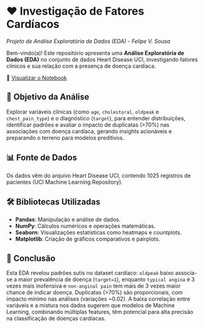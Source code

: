# ❤️ Investigação de Fatores Cardíacos  
*Projeto de Análise Exploratória de Dados (EDA) - Felipe V. Sousa*

Bem-vindo(a)! Este repositório apresenta uma **Análise Exploratória de Dados (EDA)** no conjunto de dados Heart Disease UCI, investigando fatores clínicos e sua relação com a presença de doença cardíaca.

🔗 [Visualizar o Notebook](https://github.com/benzerinsio/HeartDisease-EDA/blob/main/EDA-HeartDisease.ipynb)

## 🎯 Objetivo da Análise

Explorar variáveis clínicas (como `age`, `cholestoral`, `oldpeak` e `chest_pain_type`) e o diagnóstico (`target`), para entender distribuições, identificar padrões e avaliar o impacto de duplicatas (>70%) nas associações com doença cardíaca, gerando insights acionáveis e preparando o terreno para modelos preditivos.

## 📊 Fonte de Dados

Os dados vêm do arquivo Heart Disease UCI, contendo 1025 registros de pacientes (UCI Machine Learning Repository).

## 🛠️ Bibliotecas Utilizadas

- **Pandas**: Manipulação e análise de dados.  
- **NumPy**: Cálculos numéricos e operações matemáticas.  
- **Seaborn**: Visualizações estatísticas como heatmaps e countplots.  
- **Matplotlib**: Criação de gráficos comparativos e pairplots.

## 💬 Conclusão

Esta EDA revelou padrões sutis no dataset cardíaco: `oldpeak` baixo associa-se a maior prevalência de doença (`target=1`), enquanto `typical angina` é 3 vezes mais inofensiva e `non-anginal pain` tem mais de 3 vezes maior chance de indicar doença. Duplicatas (>70%) são proporcionais, com impacto mínimo nas análises (variações ~0.02). A baixa correlação entre variáveis e a mistura nos dados sugerem que modelos de Machine Learning, combinando múltiplas features, têm potencial para alta precisão na classificação de doenças cardíacas.